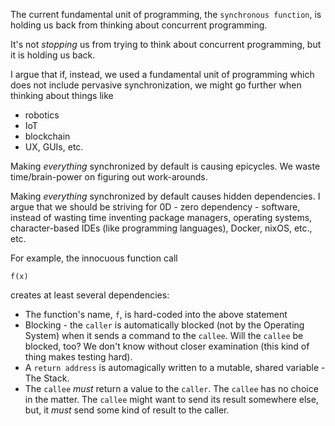 The current fundamental unit of programming, the `synchronous function`, is holding us back from thinking about concurrent programming.

It's not *stopping* us from trying to think about concurrent programming, but it is holding us back.

I argue that if, instead, we used a fundamental unit of programming which does not include pervasive synchronization, we might go further when thinking about things like
- robotics
- IoT
- blockchain
- UX, GUIs, etc.

Making *everything* synchronized by default is causing epicycles.  We waste time/brain-power on figuring out work-arounds.

Making *everything* synchronized by default causes hidden dependencies.  I argue that we should be striving for 0D - zero dependency - software, instead of wasting time inventing package managers, operating systems, character-based IDEs (like programming languages), Docker, nixOS, etc., etc.

For example, the innocuous function call 
```
f(x)
```
creates at least several dependencies:
- The function's name, `f`, is hard-coded into the above statement
- Blocking - the `caller` is automatically blocked (not by the Operating System) when it sends a command to the `callee`.  Will the `callee` be blocked, too?  We don't know without closer examination (this kind of thing makes testing hard).
- A `return address` is automagically written to a mutable, shared variable - The Stack.
- The `callee` *must* return a value to the `caller`.  The `callee` has no choice in the matter.  The `callee` might want to send its result somewhere else, but, it *must* send some kind of result to the caller.